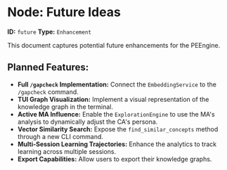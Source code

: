 # Node: Future Ideas

**ID:** `future`
**Type:** `Enhancement`

This document captures potential future enhancements for the PEEngine.

## Planned Features:

*   **Full `/gapcheck` Implementation:** Connect the `EmbeddingService` to the `/gapcheck` command.
*   **TUI Graph Visualization:** Implement a visual representation of the knowledge graph in the terminal.
*   **Active MA Influence:** Enable the `ExplorationEngine` to use the MA's analysis to dynamically adjust the CA's persona.
*   **Vector Similarity Search:** Expose the `find_similar_concepts` method through a new CLI command.
*   **Multi-Session Learning Trajectories:** Enhance the analytics to track learning across multiple sessions.
*   **Export Capabilities:** Allow users to export their knowledge graphs.
